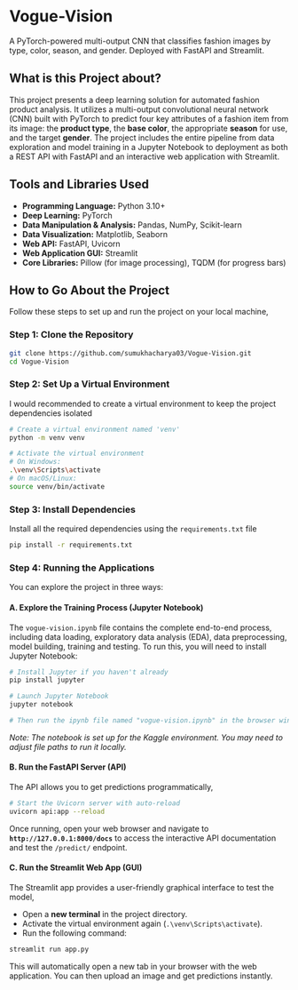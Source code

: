 # Vogue-Vision
A PyTorch-powered multi-output CNN that classifies fashion images by type, color, season, and gender. Deployed with FastAPI and Streamlit.


## What is this Project about?

This project presents a deep learning solution for automated fashion product analysis. It utilizes a multi-output convolutional neural network (CNN) built with PyTorch to predict four key attributes of a fashion item from its image: the **product type**, the **base color**, the appropriate **season** for use, and the target **gender**. The project includes the entire pipeline from data exploration and model training in a Jupyter Notebook to deployment as both a REST API with FastAPI and an interactive web application with Streamlit.

## Tools and Libraries Used

* **Programming Language:** Python 3.10+
* **Deep Learning:** PyTorch
* **Data Manipulation & Analysis:** Pandas, NumPy, Scikit-learn
* **Data Visualization:** Matplotlib, Seaborn
* **Web API:** FastAPI, Uvicorn
* **Web Application GUI:** Streamlit
* **Core Libraries:** Pillow (for image processing), TQDM (for progress bars)

## How to Go About the Project

Follow these steps to set up and run the project on your local machine,

### Step 1: Clone the Repository

```bash
git clone https://github.com/sumukhacharya03/Vogue-Vision.git
cd Vogue-Vision
```

### Step 2: Set Up a Virtual Environment

I would recommended to create a virtual environment to keep the project dependencies isolated

```bash
# Create a virtual environment named 'venv'
python -m venv venv

# Activate the virtual environment
# On Windows:
.\venv\Scripts\activate
# On macOS/Linux:
source venv/bin/activate
```

### Step 3: Install Dependencies

Install all the required dependencies using the `requirements.txt` file

```bash
pip install -r requirements.txt
```

### Step 4: Running the Applications

You can explore the project in three ways:

#### A. Explore the Training Process (Jupyter Notebook)

The `vogue-vision.ipynb` file contains the complete end-to-end process, including data loading, exploratory data analysis (EDA), data preprocessing, model building, training and testing. To run this, you will need to install Jupyter Notebook:

```bash
# Install Jupyter if you haven't already
pip install jupyter

# Launch Jupyter Notebook
jupyter notebook

# Then run the ipynb file named "vogue-vision.ipynb" in the browser window
```
*Note: The notebook is set up for the Kaggle environment. You may need to adjust file paths to run it locally.*

#### B. Run the FastAPI Server (API)

The API allows you to get predictions programmatically,

```bash
# Start the Uvicorn server with auto-reload
uvicorn api:app --reload
```

Once running, open your web browser and navigate to **`http://127.0.0.1:8000/docs`** to access the interactive API documentation and test the `/predict/` endpoint.

#### C. Run the Streamlit Web App (GUI)

The Streamlit app provides a user-friendly graphical interface to test the model,

* Open a **new terminal** in the project directory.
* Activate the virtual environment again (`.\venv\Scripts\activate`).
* Run the following command:

```bash
streamlit run app.py
```

This will automatically open a new tab in your browser with the web application. You can then upload an image and get predictions instantly.
